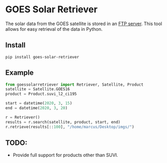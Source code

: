 # GOES Solar Retriever

The solar data from the GOES satellite is stored in an [FTP server](https://data.ngdc.noaa.gov/platforms/solar-space-observing-satellites/goes/).
This tool allows for easy retrieval of the data in Python. 

## Install
```pip install goes-solar-retriever ```

## Example
```python 
from goessolarretriever import Retriever, Satellite, Product
satellite = Satellite.GOES16
product = Product.suvi_l2_ci195

start = datetime(2020, 3, 15)
end = datetime(2020, 3, 20)

r = Retriever()
results = r.search(satellite, product, start, end)
r.retrieve(results[::100], "/home/marcus/Desktop/imgs/")
``` 

## TODO:
* Provide full support for products other than SUVI. 